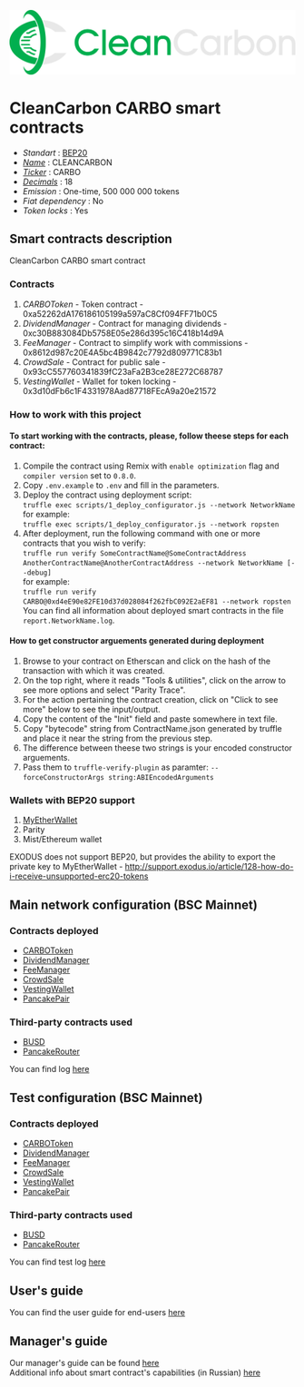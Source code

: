 ![CARBO](logo.png "CleanCarbon")

# CleanCarbon CARBO smart contracts

* _Standart_        : [BEP20](https://github.com/binance-chain/BEPs/blob/master/BEP20.md)
* _[Name](https://github.com/binance-chain/BEPs/blob/master/BEP20.md#5111-name)_            : CLEANCARBON
* _[Ticker](https://github.com/binance-chain/BEPs/blob/master/BEP20.md#5112-symbol)_          : CARBO
* _[Decimals](https://github.com/binance-chain/BEPs/blob/master/BEP20.md#5113-decimals)_        : 18
* _Emission_        : One-time, 500 000 000 tokens
* _Fiat dependency_ : No
* _Token locks_     : Yes

## Smart contracts description

CleanCarbon CARBO smart contract

### Contracts
1. _CARBOToken_ - Token contract - 0xa52262dA176186105199a597aC8Cf094FF71b0C5
2. _DividendManager_ - Contract for managing dividends - 0xc30B883084Db5758E05e286d395c16C418b14d9A
3. _FeeManager_ - Contract to simplify work with commissions - 0x8612d987c20E4A5bc4B9842c7792d809771C83b1
4. _CrowdSale_ - Contract for public sale - 0x93cC557760341839fC23aFa2B3ce28E272C68787
5. _VestingWallet_ - Wallet for token locking - 0x3d10dFb6c1F4331978Aad87718FEcA9a20e21572

### How to work with this project
#### To start working with the contracts, please, follow theese steps for each contract:
1. Compile the contract using Remix with `enable optimization` flag and `compiler version` set to `0.8.0`.
2. Copy `.env.example` to `.env` and fill in the parameters.
2. Deploy the contract using deployment script:  
   ```truffle exec scripts/1_deploy_configurator.js --network NetworkName```  
   for example:  
   ```truffle exec scripts/1_deploy_configurator.js --network ropsten```
3. After deployment, run the following command with one or more contracts that you wish to verify:  
    ```truffle run verify SomeContractName@SomeContractAddress AnotherContractName@AnotherContractAddress --network NetworkName [--debug]```  
    for example:  
    ```truffle run verify  CARBO@0xd4eE90e82FE10d37d028084f262fbC092E2aEF81 --network ropsten```  
    You can find all information about deployed smart contracts in the file `report.NetworkName.log`.
#### How to get constructor arguements generated during deployment
1. Browse to your contract on Etherscan and click on the hash of the transaction with which it was created.
2. On the top right, where it reads "Tools & utilities", click on the arrow to see more options and select "Parity Trace".
3. For the action pertaining the contract creation, click on "Click to see more" below to see the input/output.
4. Copy the content of the "Init" field and paste somewhere in text file.
5. Copy "bytecode" string from ContractName.json generated by truffle and place it near the string from the previous step.
6. The difference between theese two strings is your encoded constructor arguements.
7. Pass them to `truffle-verify-plugin` as paramter: `--forceConstructorArgs string:ABIEncodedArguments`

### Wallets with BEP20 support
1. [MyEtherWallet](https://www.myetherwallet.com)
2. Parity
3. Mist/Ethereum wallet

EXODUS does not support BEP20, but provides the ability to export the private key to MyEtherWallet - http://support.exodus.io/article/128-how-do-i-receive-unsupported-erc20-tokens

## Main network configuration (BSC Mainnet)

### Contracts deployed
* [CARBOToken](https://bscscan.com/token/0xa52262dA176186105199a597aC8Cf094FF71b0C5)
* [DividendManager](https://bscscan.com/address/0xc30B883084Db5758E05e286d395c16C418b14d9A)
* [FeeManager](https://bscscan.com/address/0x8612d987c20E4A5bc4B9842c7792d809771C83b1)
* [CrowdSale](https://bscscan.com/address/0x93cC557760341839fC23aFa2B3ce28E272C68787)
* [VestingWallet](https://bscscan.com/address/0x3d10dFb6c1F4331978Aad87718FEcA9a20e21572)
* [PancakePair](https://bscscan.com/address/0x6831281c4B4De049fafB288041f395AEda8a5d6C)
### Third-party contracts used
* [BUSD](https://bscscan.com/token/0xe9e7CEA3DedcA5984780Bafc599bD69ADd087D56)
* [PancakeRouter](https://bscscan.com/address/0x10ED43C718714eb63d5aA57B78B54704E256024E)


You can find log [here](docs/report.main.md)

## Test configuration (BSC Mainnet)
### Contracts deployed
* [CARBOToken](https://bscscan.com/token/0x974a5666f371195672968d55954e05FbE586089d)
* [DividendManager](https://bscscan.com/address/0x074Cb27e5D5Bf86442Dc31ea19cf302F7B5c8AD5)
* [FeeManager](https://bscscan.com/address/0xaC7EB7A8fF44FDbF70CeFF0238376B8656fA7F0c)
* [CrowdSale](https://bscscan.com/address/0xffd9b83ea5a4196eff283adfbd551683f8d8e7a0)
* [VestingWallet](https://bscscan.com/address/0xA2c8ac0953c2753471B2bD780f8e2910376Fc6AB)
* [PancakePair](https://bscscan.com/address/0x630D9D56643777f38E1Cf04dddf2E1c9b8EB6d67)
### Third-party contracts used
* [BUSD](https://bscscan.com/token/0xe9e7cea3dedca5984780bafc599bd69add087d56)
* [PancakeRouter](https://bscscan.com/address/0x10ED43C718714eb63d5aA57B78B54704E256024E)

You can find test log [here](docs/report.test.md)

## User's guide
You can find the user guide for end-users [here](docs/user.md)

## Manager's guide
Our manager's guide can be found [here](docs/manager.md)  
Additional info about smart contract's capabilities (in Russian) [here](docs/additional.md)
